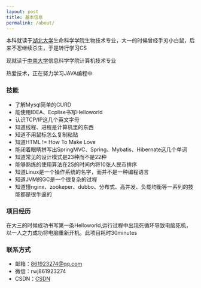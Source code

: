 ```yaml
---
layout: post
title: 基本信息
permalink: /about/
---
```





本科就读于<a   href="http://www.hubu.edu.cn/">湖北大学</a>生命科学学院生物技术专业，大一的时候曾经手刃小白鼠，后来不忍继续杀生，于是转行学习CS

现就读于<a href="http://www.csu.edu.cn/">中南大学</a>信息科学学院计算机技术专业

热爱技术，正在努力学习JAVA编程中

### 技能

- 了解Mysql简单的CURD
- 能使用IDEA、Ecplise书写Helloworld
- 认识TCP/IP这几个英文字母
- 知道线程、进程是计算机里的东西
- 知道不用鼠标怎么复制粘贴
- 知道HTML != How To Make Love
- 能闭着眼睛拼写出SpringMVC、Spring、Mybatis、Hibernate这几个单词
- 知道常见的设计模式是23种而不是22种
- 能够熟练的使用算法在2S的时间内将10张人民币排序
- 知道Linux是一个操作系统的名字，而并不是一种编程语言
- 知道JVM的GC是一个很复杂的过程
- 知道懂nginx、zookeper、dubbo、分布式、高并发、负载均衡等一系列的技能都是很牛逼的

### 项目经历

在大三的时候成功书写第一条Helloworld,运行过程中出现死循环导致电脑死机，以一人之力成功将电脑重新开机。此项目耗时30minutes

### 联系方式

- 邮箱：[861923274@qq.com](mailto:861923274@qq.com)
- 微信：rwj861923274
- CSDN：<a href="https://blog.csdn.net/ruanwenjun_csdn">CSDN</a>
